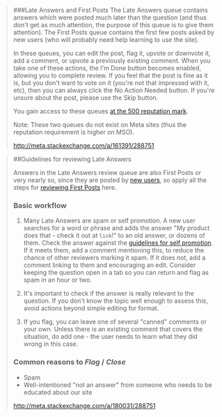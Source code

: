 > ###Late Answers and First Posts
> The Late Answers queue contains answers which were posted much later than the question (and thus don't get as much attention, the purpose of this queue is to give them attention). The First Posts queue contains the first few posts asked by new users (who will probably need help learning to use the site).
>
> In these queues, you can edit the post, flag it, upvote or downvote it, add a comment, or upvote a previously existing comment. When you take one of these actions, the I'm Done button becomes enabled, allowing you to complete review. If you feel that the post is fine as it is, but you don't want to vote on it (you're not that impressed with it, etc), then you can always click the No Action Needed button. If you're unsure about the post, please use the Skip button.
> 
> You gain access to these queues [at the 500 reputation mark](http://meta.stackoverflow.com/help/privileges/access-review-queues).
>
> Note: These two queues do not exist on Meta sites (thus the reputation requirement is higher on MSO).
>
> http://meta.stackexchange.com/a/161391/288751

<!-- -->

> ##Guidelines for reviewing Late Answers
> 
> Answers in the Late Answers review queue are also First Posts or very nearly so, since they are posted by [new users](http://stackoverflow.com/privileges/new-user), so apply all the steps for [reviewing First Posts](http://meta.stackexchange.com/a/180030/147247) here.
> 
> ### Basic workflow
> 
> 1. Many Late Answers are spam or self promotion. A new user searches for a word or phrase and adds the answer "My product does that - check it out at `link`!" to an old answer, or dozens of them. Check the answer against the [guidelines for self promotion](http://meta.stackexchange.com/a/94027/147247). If it meets them, add a comment mentioning this, to reduce the chance of other reviewers marking it spam. If it does not, add a comment linking to them and encouraging an edit. Consider keeping the question open in a tab so you can return and flag as spam in an hour or two.
> 
> 2. It's important to check if the answer is really relevant to the question. If you don't know the topic well enough to assess this, avoid actions beyond simple editing for format.
> 
> 3. If you flag, you can leave one of several "canned" comments or your own. Unless there is an existing comment that covers the situation, do add one - the user needs to learn what they did wrong in this case.
> 
> ### Common reasons to *Flag* / *Close*
> 
>  - Spam
>  - Well-intentioned "not an answer" from someone who needs to be educated about our site
> 
> http://meta.stackexchange.com/a/180031/288751
